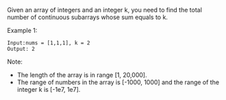 Given an array of integers and an integer k, you need to find the total number of continuous subarrays whose sum equals to k.

Example 1:
```
Input:nums = [1,1,1], k = 2
Output: 2
```
Note:
*   The length of the array is in range [1, 20,000].
*   The range of numbers in the array is [-1000, 1000] and the range of the integer k is [-1e7, 1e7].